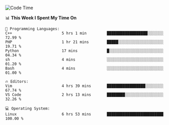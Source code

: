 <!-- [![Top Langs](https://github-readme-stats.vercel.app/api/top-langs/?username=gagahsyuja&theme=dracula&hide_border=true&border_radius=7)](https://github.com/anuraghazra/github-readme-stats) -->

<!--START_SECTION:waka-->
![Code Time](http://img.shields.io/badge/Code%20Time-17%20hrs%2013%20mins-blue)

📊 **This Week I Spent My Time On** 

```text
💬 Programming Languages: 
C++                      5 hrs 1 min         ██████████████████░░░░░░░   72.99 % 
PHP                      1 hr 21 mins        █████░░░░░░░░░░░░░░░░░░░░   19.71 % 
Python                   17 mins             █░░░░░░░░░░░░░░░░░░░░░░░░   04.34 % 
sh                       4 mins              ░░░░░░░░░░░░░░░░░░░░░░░░░   01.20 % 
Bash                     4 mins              ░░░░░░░░░░░░░░░░░░░░░░░░░   01.00 % 

🔥 Editors: 
Vim                      4 hrs 39 mins       █████████████████░░░░░░░░   67.74 % 
VS Code                  2 hrs 13 mins       ████████░░░░░░░░░░░░░░░░░   32.26 % 

💻 Operating System: 
Linux                    6 hrs 53 mins       █████████████████████████   100.00 % 
```


<!--END_SECTION:waka-->
